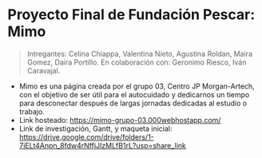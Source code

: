 # Proyecto Final de Fundación Pescar: Mimo

> Intregantes: Celina Chiappa, Valentina Nieto, Agustina Roldan, Maira Gomez, Daira Portillo. En colaboración con: Geronimo Riesco, Iván Caravajal.

* Mimo es una página creada por el grupo 03, Centro JP Morgan-Artech, con el objetivo de ser útil para el autocuidado y dedicarnos un tiempo para desconectar después de largas jornadas dedicadas al estudio o trabajo.
* Link hosteado: https://mimo-grupo-03.000webhostapp.com/
* Link de investigación, Gantt, y maqueta inicial: https://drive.google.com/drive/folders/1-7iELt4Anpn_8fdw4rNffjJIzMLfB1rL?usp=share_link


